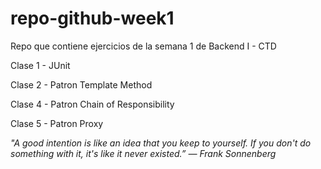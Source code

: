 # repo-github-week1
Repo que contiene ejercicios de la semana 1 de Backend I - CTD

Clase 1 - JUnit

Clase 2 - Patron Template Method

Clase 4 - Patron Chain of Responsibility

Clase 5 - Patron Proxy

_"A good intention is like an idea that you keep to yourself. If you don't do something with it, it's like it never existed.” ― Frank Sonnenberg_
